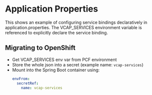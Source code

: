 # Application Properties
This shows an example of configuring service bindings declaratively in application.properties. The VCAP_SERVICES environment variable is referenced to explicitly declare the service binding.

## Migrating to OpenShift
* Get VCAP_SERVICES env var from PCF environment
* Store the whole json into a secret (example name: `vcap-services`)
* Mount into the Spring Boot container using:
  ```yaml
  envFrom:
    secretRef:
      name: vcap-services
  ```